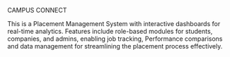 CAMPUS CONNECT

This is a Placement Management System with interactive dashboards for real-time analytics. Features include role-based modules for students, companies, and admins, enabling job tracking, Performance comparisons and data management for streamlining the placement process effectively.
